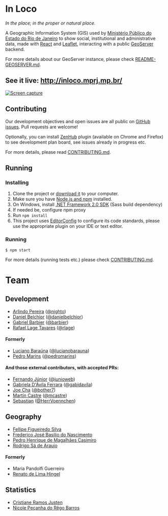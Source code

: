 # In Loco
_In the place; in the proper or natural place._

A Geographic Information System (GIS) used by [Ministério Público do Estado do Rio de Janeiro](http://www.mprj.mp.br/) to show social, institutional and administrative data, made with [React](https://facebook.github.io/react/) and [Leaflet](http://leafletjs.com/), interacting with a public [GeoServer](http://geoserver.org/) backend.

For more details about our GeoServer instance, please check [README-GEOSERVER.md](https://github.com/MinisterioPublicoRJ/inloco/blob/develop/README-GEOSERVER.md).

## See it live: http://inloco.mprj.mp.br/

[![Screen capture](https://user-images.githubusercontent.com/397851/30930156-25dbd42e-a397-11e7-8e7f-80c83cdddccd.png)](http://inloco.mprj.mp.br/)

## Contributing

Our development objectives and open issues are all public on [GitHub issues](https://github.com/MinisterioPublicoRJ/inloco/issues). Pull requests are welcome!

Optionally, you can install [ZenHub](https://github.com/marketplace/zenhub) plugin (available on Chrome and Firefox) to see development plan board, see issues already in progress etc.

For more details, please read [CONTRIBUTING.md](https://github.com/MinisterioPublicoRJ/inloco/blob/develop/CONTRIBUTING.md).

## Running

### Installing
1. Clone the project or [download it](https://github.com/MinisterioPublicoRJ/inloco/archive/develop.zip) to your computer.
1. Make sure you have [Node.js and npm](https://nodejs.org/en/download/) installed.
1. On Windows, install [.NET Framework 2.0 SDK](https://www.microsoft.com/en-us/download/confirmation.aspx?id=15354) (Sass build dependency)
1. If needed be, configure npm proxy
1. Run `npm install`
1. This project uses [EditorConfig](http://editorconfig.org/) to configure its code standards, please use the appropriate plugin on your IDE or text editor.

### Running

```
$ npm start
```

For more details (running tests etc.) please check [CONTRIBUTING.md](https://github.com/MinisterioPublicoRJ/inloco/blob/develop/CONTRIBUTING.md).

# Team

## Development

- [Arlindo Pereira](https://www.linkedin.com/in/arlindosaraivapereira/) ([@nighto](https://github.com/nighto))
- [Daniel Belchior](https://www.linkedin.com/in/danielbelchior/) ([@danielbelchior](https://github.com/danielbelchior))
- [Gabriel Barbier](https://www.linkedin.com/in/gabrielbarbier/) ([@barbier](https://github.com/barbier))
- [Rafael Lage Tavares](https://www.linkedin.com/in/rltrafael/) ([@rlage](https://github.com/rlage))

#### Formerly

- [Luciano Baraúna](https://www.linkedin.com/in/lucianobarauna/) ([@lucianobarauna](https://github.com/lucianobarauna))
- [Pedro Marins](https://www.linkedin.com/in/pedromarins/) ([@pedromarins](https://github.com/pedromarins))

#### And those external contributors, with accepted PRs:

- [Fernando Júnior](https://github.com/MinisterioPublicoRJ/inLoco-2.0/pull/359) ([@junioweb](https://github.com/junioweb))
- [Gabriela D'Ávila Ferrara](https://github.com/MinisterioPublicoRJ/inLoco-2.0/pull/364) ([@gabidavila](https://github.com/gabidavila))
- [Joe Cha](https://github.com/MinisterioPublicoRJ/inLoco-2.0/pull/373) ([@bother7](https://github.com/bother7))
- [Martín Castre](https://github.com/MinisterioPublicoRJ/inLoco-2.0/pull/357) ([@mcastre](https://github.com/mcastre))
- [Sebastian](https://github.com/MinisterioPublicoRJ/inLoco-2.0/pull/341) ([@HerrVoennchen](https://github.com/HerrVoennchen))

## Geography

- [Fellipe Figueiredo Silva](https://www.linkedin.com/in/fellipe-figueiredo-silva-9a8981106/)
- [Frederico José Basilio do Nascimento](https://www.linkedin.com/in/frederico-nascimento-b214262b/)
- [Pedro Henrique de Magalhães Casimiro](https://www.linkedin.com/in/pedro-henrique-de-magalh%C3%A3es-casimiro-7b7b4512a/)
- [Rodrigo Sá de Araujo](https://www.linkedin.com/in/rodrigo-araujo-61338a141/)

#### Formerly

- Maria Pandolfi Guerreiro
- [Renato de Lima Hingel](https://www.linkedin.com/in/renato-hingel-51651a35/)

## Statistics

- [Cristiane Ramos Justen](https://www.linkedin.com/in/cristiane-ramos-justen-145451122/)
- [Nicole Peçanha do Rêgo Barros](http://lattes.cnpq.br/0330661247598507)

